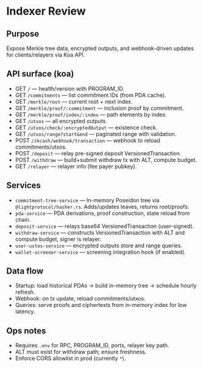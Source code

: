 # Indexer Review

## Purpose
Expose Merkle tree data, encrypted outputs, and webhook-driven updates for clients/relayers via Koa API.

## API surface (koa)
- GET `/` — health/version with PROGRAM_ID.
- GET `/commitments` — list commitment IDs (from PDA cache).
- GET `/merkle/root` — current root + next index.
- GET `/merkle/proof/:commitment` — inclusion proof by commitment.
- GET `/merkle/proof/index/:index` — path elements by index.
- GET `/utxos` — all encrypted outputs.
- GET `/utxos/check/:encryptedOutput` — existence check.
- GET `/utxos/range?start&end` — paginated range with validation.
- POST `/zkcash/webhook/transaction` — webhook to reload commitments/utxos.
- POST `/deposit` — relay pre-signed deposit VersionedTransaction.
- POST `/withdraw` — build+submit withdraw tx with ALT, compute budget.
- GET `/relayer` — relayer info (fee payer pubkey).

## Services
- `commitment-tree-service` — In-memory Poseidon tree via `@lightprotocol/hasher.rs`. Adds/updates leaves, returns root/proofs.
- `pda-service` — PDA derivations, proof construction, state reload from chain.
- `deposit-service` — relays base64 VersionedTransaction (user-signed).
- `withdraw-service` — constructs VersionedTransaction with ALT and compute budget, signer is relayer.
- `user-uxtos-service` — encrypted outputs store and range queries.
- `wallet-screener-service` — screening integration hook (if enabled).

## Data flow
- Startup: load historical PDAs → build in-memory tree → schedule hourly refresh.
- Webhook: on tx update, reload commitments/utxos.
- Queries: serve proofs and ciphertexts from in-memory index for low latency.

## Ops notes
- Requires `.env` for RPC, PROGRAM_ID, ports, relayer key path.
- ALT must exist for withdraw path; ensure freshness.
- Enforce CORS allowlist in prod (currently `*`).
